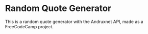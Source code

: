 # Random Quote Generator


This is a random quote generator with the Andruxnet API, made as a FreeCodeCamp project.
